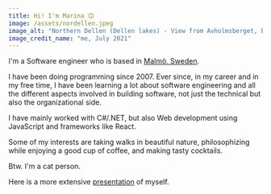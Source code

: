```yaml
---
title: Hi! I'm Marina 😊
image: /assets/nordellen.jpeg
image_alt: "Northern Dellen (Dellen lakes) - View from Avholmsberget, Bjuråker in Hälsingland, Sweden"
image_credit_name: "me, July 2021"
---
```


I'm a Software engineer who is based in [Malmö, Sweden](https://www.google.se/maps/place/Malmö/@55.5702455,12.9457618,12z/data=!3m1!4b1!4m5!3m4!1s0x465305a574c491ff:0xd3a905dfbd4888e5!8m2!3d55.604981!4d13.003822?hl=en).

I have been doing programming since 2007. Ever since, in my career and in my free time, I have been learning a lot about software engineering and all the different aspects involved in building software, not just the technical but also the organizational side.

I have mainly worked with C#/.NET, but also Web development using JavaScript and frameworks like React.

Some of my interests are taking walks in beautiful nature, philosophizing while enjoying a good cup of coffee, and making tasty cocktails.

Btw. I'm a cat person.

Here is a more extensive [presentation](/presentation) of myself.